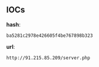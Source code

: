 
## IOCs

__hash__:

```text
ba5281c2978e426605f4be767898b323
```
__url__:

```text
http://91.215.85.209/server.php
```
